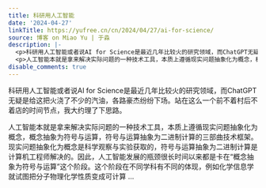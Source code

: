 ```yaml
---
title: 科研用人工智能
date: '2024-04-27'
linkTitle: https://yufree.cn/cn/2024/04/27/ai-for-science/
source: 博客 on Miao Yu | 于淼
description: |-
  <p>科研用人工智能或者说AI for Science是最近几年比较火的研究领域，而ChatGPT无疑是给这把火浇了不少的汽油，各路豪杰纷纷下场。站在这么一个前不着村后不着店的时间节点，我大约理了下思路。</p>
  <p>人工智能本就是拿来解决实际问题的一种技术工具，本质上遵循现实问题抽象化为概念，概念抽象为符号与运算，符号与运算抽象为二进制计算的三部曲技术框架。现实问题抽象化为概念是科学观察与实验获取的，符号与运算抽象为二进制计算是计算机工程师解决的。因此，人工智能发展的瓶颈很长时间以来都是卡在“概念抽象为符号与运算”这个阶段。这个阶段在不同学科有不同的体现，例如化学信息学就试图把分子物理化学性质变成可计算 ...
disable_comments: true
---
```

<p>科研用人工智能或者说AI for Science是最近几年比较火的研究领域，而ChatGPT无疑是给这把火浇了不少的汽油，各路豪杰纷纷下场。站在这么一个前不着村后不着店的时间节点，我大约理了下思路。</p>
<p>人工智能本就是拿来解决实际问题的一种技术工具，本质上遵循现实问题抽象化为概念，概念抽象为符号与运算，符号与运算抽象为二进制计算的三部曲技术框架。现实问题抽象化为概念是科学观察与实验获取的，符号与运算抽象为二进制计算是计算机工程师解决的。因此，人工智能发展的瓶颈很长时间以来都是卡在“概念抽象为符号与运算”这个阶段。这个阶段在不同学科有不同的体现，例如化学信息学就试图把分子物理化学性质变成可计算 ...